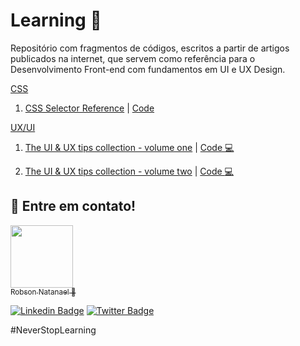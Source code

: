 # Learning :rocket:
Repositório com fragmentos de códigos, escritos a partir de artigos publicados na internet, que servem como referência para o Desenvolvimento Front-end com fundamentos em UI e UX Design.

[CSS](/css)
1.  [CSS Selector Reference](https://medium.com/@vanvlymenpaws/css-selector-reference-3bcf177a5f05) | [Code](/css/css-selector-reference)

[UX/UI](/ux-ui-design)
1. [The UI & UX tips collection - volume one](https://uxdesign.cc/the-ui-ux-tips-collection-volume-one-f69f0969ed17) | [Code :computer:](/ux-ui-design/marc-andrew-nov-18-2020/index.html)

2. [The UI & UX tips collection - volume two](https://uxdesign.cc/the-ui-ux-tips-collection-volume-two-d1b8df2bb78e) | [Code :computer:](/ux-ui-design/marc-andrew-abr-20-2021/index.html)

## :wave: Entre em contato!

[<img src="https://avatars.githubusercontent.com/u/49655780?s=460&u=2370fd9f777a0de1fdbfcf79a3789a9b3327b1c3&v=4" width=100><br><sub>Robson Natanael :rocket:</sub>](https://www.robsonnatanael.com.br)

[![Linkedin Badge](https://img.shields.io/badge/-Robson-blue?style=flat-square&logo=Linkedin&logoColor=white&link=https://www.linkedin.com/in/robsonnatanael)](https://www.linkedin.com/in/robsonnatanael)
[![Twitter Badge](https://img.shields.io/badge/-@robsonnatanael-1ca0f1?style=flat-square&labelColor=1ca0f1&logo=twitter&logoColor=white&link=https://twitter.com/robsonnatanael)](https://twitter.com/robsonnatanael)

#NeverStopLearning